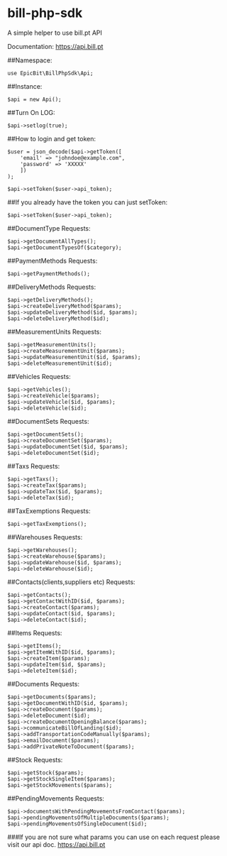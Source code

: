 # bill-php-sdk
A simple helper to use bill.pt API

Documentation:
https://api.bill.pt

##Namespace:
```
use EpicBit\BillPhpSdk\Api;
```

##Instance:
```
$api = new Api();
```

##Turn On LOG: 
```
$api->setlog(true);
```

##How to login and get token:
```
$user = json_decode($api->getToken([
	'email' => "johndoe@example.com",
	'password' => 'XXXXX'
	])
);

$api->setToken($user->api_token);
```

##If you already have the token you can just setToken:
```
$api->setToken($user->api_token);
```

##DocumentType Requests:
```
$api->getDocumentAllTypes();
$api->getDocumentTypesOf($category);
```

##PaymentMethods Requests:
```
$api->getPaymentMethods();
```

##DeliveryMethods Requests:
```
$api->getDeliveryMethods();
$api->createDeliveryMethod($params);
$api->updateDeliveryMethod($id, $params);
$api->deleteDeliveryMethod($id);
```

##MeasurementUnits Requests:
```
$api->getMeasurementUnits();
$api->createMeasurementUnit($params);
$api->updateMeasurementUnit($id, $params);
$api->deleteMeasurementUnit($id);
```

##Vehicles Requests:
```
$api->getVehicles();
$api->createVehicle($params);
$api->updateVehicle($id, $params);
$api->deleteVehicle($id);
```

##DocumentSets Requests:
```
$api->getDocumentSets();
$api->createDocumentSet($params);
$api->updateDocumentSet($id, $params);
$api->deleteDocumentSet($id);
```

##Taxs Requests:
```
$api->getTaxs();
$api->createTax($params);
$api->updateTax($id, $params);
$api->deleteTax($id);
```

##TaxExemptions Requests:
```
$api->getTaxExemptions();
```

##Warehouses Requests:
```
$api->getWarehouses();
$api->createWarehouse($params);
$api->updateWarehouse($id, $params);
$api->deleteWarehouse($id);
```

##Contacts(clients,suppliers etc) Requests:
```
$api->getContacts();
$api->getContactWithID($id, $params);
$api->createContact($params);
$api->updateContact($id, $params);
$api->deleteContact($id);
```

##Items Requests:
```
$api->getItems();
$api->getItemWithID($id, $params);
$api->createItem($params);
$api->updateItem($id, $params);
$api->deleteItem($id);
```

##Documents Requests:
```
$api->getDocuments($params);
$api->getDocumentWithID($id, $params);
$api->createDocument($params);
$api->deleteDocument($id);
$api->createDocumentOpeningBalance($params);
$api->communicateBillOfLanding($id);
$api->addTransportationCodeManually($params);
$api->emailDocument($params);
$api->addPrivateNoteToDocument($params);
```

##Stock Requests:
```
$api->getStock($params);
$api->getStockSingleItem($params);
$api->getStockMovements($params);
```

##PendingMovements Requests:
```
$api->documentsWithPendingMovementsFromContact($params);
$api->pendingMovementsOfMultipleDocuments($params);
$api->pendingMovementsOfSingleDocument($id);
```

###If you are not sure what params you can use on each request please visit our api doc.
https://api.bill.pt
